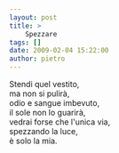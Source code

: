 ```yaml
---
layout: post
title: >
    Spezzare
tags: []
date: 2009-02-04 15:22:00
author: pietro
---
```

Stendi quel vestito,<br/>ma non si pulirà,<br/>odio e sangue imbevuto,<br/>il sole non lo guarirà,<br/>vedrai forse che l'unica via,<br/>spezzando la luce,<br/>è solo la mia.
